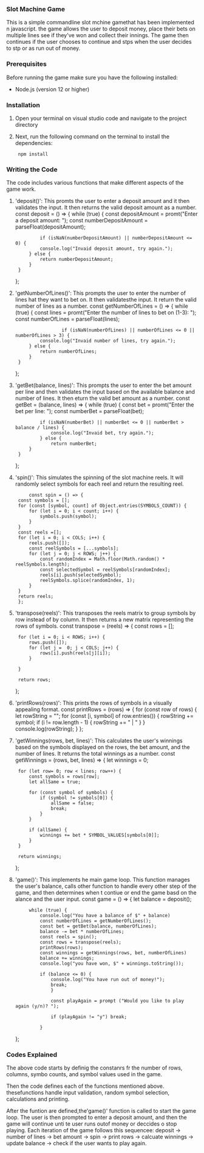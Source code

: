 ### Slot Machine Game 

This is a simple commandline slot mchine gamethat has been implemented n javascript. the game allows the user to deposit money, place their bets on multiple lines see if they've won and collect their innings. The game then continues if the user chooses to continue and stps when the user decides to stp or as run out of money. 

### Prerequisites
Before running the game make sure you have the following installed:
- Node.js (version 12 or higher)

### Installation
1. Open your terminal on visual studio code and navigate to the project directory
2. Next, run the following command on the terminal to install the dependencies:

        npm install

### Writing the Code
The code includes various functions that make different aspects of the game work. 
1. 'deposit()': This promts the user to enter a deposit amount and it then validates the input. It then returns the valid deposit amount as a number.
        const deposit = () => {
            while (true) {
                const depositAmount = promt("Enter a deposit amount: ");
                const numberDepositAmount = parseFloat(depositAmount);

                if (isNaN(numberDepositAmount) || numberDepositAmount <= 0) {
                console.log("Invaid deposit amount, try again.");
            } else {
                return numberDepositAmount;
            }
        }
    };

2. 'getNumberOfLines()': This prompts the user to enter the number of lines hat they want to bet on. It then validatesthe input. It return the valid number of lines as a number. 
        const getNumberOfLines = () => {
            while (true) {
                const lines = promt("Enter the number of lines to bet on (1-3): ");
                const numberOfLines = parseFloat(lines);

                        if (isNaN(numberOfLines) || numberOfLines <= 0 || numberOfLines > 3) {
                console.log("Invaid number of lines, try again.");
            } else {
                return numberOfLines;
            }
        }
    };

3. 'getBet(balance, lines)': This prompts the user to enter the bet amount per line and then validates the input based on the available balance and number of lines. It then eturn the valid bet amount as a number. 
        const getBet = (balance, lines) => {
            while (true) {
                const bet = promt("Enter the bet per line: ");
                const numberBet = parseFloat(bet);

                if (isNaN(numberBet) || numberBet <= 0 || numberBet > balance / lines) {
                    console.log("Invaid bet, try again.");
                } else {
                    return numberBet;
            }
        } 
    };

4. 'spin()': This simulates the spinning of the slot machine reels. It will randomly select symbols for each reel and return the resulting reel.

            const spin = () => {
        const symbols = [];
        for (const [symbol, count] of Object.entries(SYMBOLS_COUNT)) {
            for (let i = 0; i < count; i++) {
                symbols.push(symbol);
            }
        }
        const reels =[];
        for (let i = 0; i < COLS; i++) {
            reels.push([]);
            const reelSymbols = [...symbols];
            for (let j = 0; j < ROWS; j++) {
                const randomIndex = Math.floor(Math.random() * reelSymbols.length);
                const selectedSymbol = reelSymbols[randomIndex];
                reels[i].push(selectedSymbol);
                reelSymbols.splice(randomIndex, 1);
            }
        }
        return reels;
        };

5. 'transpose(reels)': This transposes the reels matrix to group symbols by row instead of by column. It then returns a new matrix representing the rows of symbols. 
        const transpose = (reels) => {
        const rows = [];

        for (let i = 0; i < ROWS; i++) {
            rows.push([]);
            for (let j =  0; j < COLS; j++) {
                rows[i].push(reels[j][i]);
            }
                
        }

        return rows;
    };

6. 'printRows(rows)': This prints the rows of symbols in a visually appealing format. 
        const printRows = (rows) => {
        for (const row of rows) {
            let rowString = "";
            for (const [i, symbol] of row.entries()) {
                rowString += symbol;
                if (i != row.length - 1) {
                    rowString += " | "
                }
            }
            console.log(rowString);
        }
    };

7. 'getWinnings(rows, bet, lines)': This calculates the user's winnings based on the symbols displayed on the rows, the bet amount, and the number of lines. It returns the total winnings as a number. 
        const getWinnings = (rows, bet, lines) => {
        let winnings = 0;

        for (let row= 0; row < lines; row++) {
            const symbols = rows[row];
            let allSame = true;

            for (const symbol of symbols) {
                if (symbol != symbols[0]) {
                    allSame = false;
                    break;
                }
            }

            if (allSame) {
                winnings += bet * SYMBOL_VALUES[symbols[0]];
            }
        }

        return winnings;
    };

8. 'game()': This implements he main game loop. This function manages the user's balance, calls other function to handle every other step of the game, and then determines when t contiue or end the game basd on the alance and the user input. 
        const game = () => {
        let balance = deposit();

            while (true) {
                console.log("You have a balance of $" + balance)
                const numberOfLines = getNumberOfLines();
                const bet = getBet(balance, numberOfLines);
                balance -= bet * numberOfLines; 
                const reels = spin();
                const rows = transpose(reels); 
                printRows(rows);
                const winnings = getWinnings(rows, bet, numberOfLines)
                balance += winnings;
                console.log("you have won, $" + winnings.toString());

                if (balance <= 0) {
                    console.log("You have run out of money!");
                    break;
                    }

                    const playAgain = prompt ("Would you like to play again (y/n)? ");

                    if (playAgain != "y") break;

                }
    };

### Codes Explained
The above code starts by definig the constanrs fr the number of rows, columns, symbo counts, and symbol  values used in the game. 

Then the code defines each of the functions mentioned above. thesefunctions handle input validation, random symbol selection, calculations and printing. 

After the funtion are defined,the'game()' function is called to start the game loop. The user is then prompted to enter a deposit amount, and then the game will continue unti te user runs outof money or deccides o stop playing. Each iteration of the game follows this sequencee: 
deposit -> number of lines -> bet amount -> spin -> print rows -> calcuate winnings -> update balance -> check if the user wants to play again.




